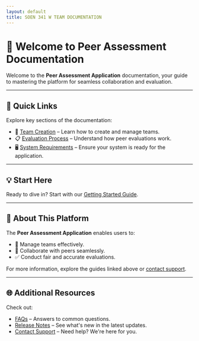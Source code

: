 ```yaml
---
layout: default
title: SOEN 341 W TEAM DOCUMENTATION
---
```




# 🌟 Welcome to Peer Assessment Documentation

Welcome to the **Peer Assessment Application** documentation, your guide to mastering the platform for seamless collaboration and evaluation.

---

## 🚀 Quick Links

Explore key sections of the documentation:

- 📌 [Team Creation](team-creation) – Learn how to create and manage teams.
- 📋 [Evaluation Process](evaluation-process) – Understand how peer evaluations work.
- 🖥️ [System Requirements](system-requirements) – Ensure your system is ready for the application.

---

## 💡 Start Here

Ready to dive in? Start with our [Getting Started Guide](/docs/getting-started).

---

## 🎯 About This Platform

The **Peer Assessment Application** enables users to:
- 📂 Manage teams effectively.
- 🤝 Collaborate with peers seamlessly.
- ✅ Conduct fair and accurate evaluations.

For more information, explore the guides linked above or [contact support](mailto:support@example.com).

---

## 🌐 Additional Resources

Check out:
- [FAQs](faqs) – Answers to common questions.
- [Release Notes](release-notes) – See what's new in the latest updates.
- [Contact Support](mailto:support@example.com) – Need help? We're here for you.

